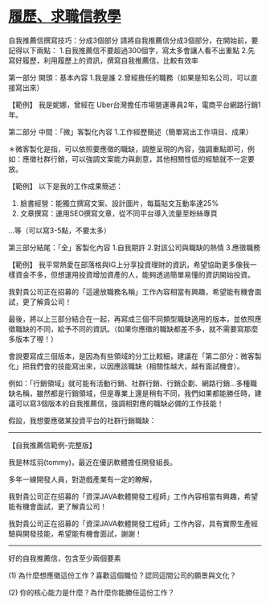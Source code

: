 # [履歷、求職信教學](https://www.cakeresume.com/resources/job-seekers/resume?lang=zh-TW)



自我推薦信撰寫技巧：分成3個部分
請將自我推薦信分成3個部分，在開始前，要記得以下兩點：
1.自我推薦信不要超過300個字，寫太多會讓人看不出重點
2.先寫好履歷，利用履歷上的資訊，撰寫自我推薦信，比較有效率

第一部分 開頭：基本內容
1.我是誰
2.曾經擔任的職務（如果是知名公司，可以直接寫出來）

【範例】
我是妮娜，曾經在 Uber台灣擔任市場營運專員2年，電商平台網路行銷1年。

第二部分 中間：「微」客製化內容
1.工作經歷簡述（簡單寫出工作項目、成果）

＊微客製化是指，可以依照要應徵的職缺，調整呈現的內容，強調重點即可，例如：應徵社群行銷，可以強調文案能力與創意，其他相關性低的經驗就不一定要放。

【範例】
以下是我的工作成果簡述：
1. 臉書經營：能獨立撰寫文案、設計圖片，每篇貼文互動率達25%
2. 文章撰寫：運用SEO撰寫文章，從不同平台導入流量至粉絲專頁

…等（可以寫3-5點，不要太多）

第三部分結尾：「全」客製化內容
1.自我期許
2.對該公司與職缺的熱情
3.應徵職務

【範例】
我平常熱愛在部落格與IG上分享投資理財的資訊，希望協助更多像我一樣資金不多，但想運用投資增加資產的人，能夠透過簡單易懂的資訊開始投資。

我對貴公司正在招募的「這邊放職務名稱」工作內容相當有興趣，希望能有機會面試，更了解貴公司！

最後，將以上三部分結合在一起，再寫成三個不同類型職缺適用的版本，並依照應徵職缺的不同，給予不同的資訊。（如果你應徵的職缺都差不多，就不需要寫那麼多版本了喔！）

會說要寫成三個版本，是因為有些領域的分工比較細，建議在「第二部分：微客製化」把我們會的技能寫出來，以因應該職缺（相關性越大，越有面試機會）。

例如：「行銷領域」就可能有活動行銷、社群行銷、行銷企劃、網路行銷…多種職缺名稱，雖然都是行銷領域，但是專業上還是稍有不同，我們如果都能勝任時，建議可以寫3個版本的自我推薦信，強調相對應的職缺必備的工作技能！

假設，我想要應徵某投資平台的社群行銷職缺：


---

【自我推薦信範例-完整版】

我是林炫羽(tommy)，最近在優訊軟體擔任開發組長。

多年一線開發人員，對遊戲產業有一定的瞭解，

我對貴公司正在招募的「資深JAVA軟體開發工程師」工作內容相當有興趣，希望能有機會面試，更了解貴公司！

我對貴公司正在招募的「資深JAVA軟體開發工程師」工作內容，具有實際生產經驗與開發技能，希望能有機會面試，謝謝！


---

好的自我推薦信，包含至少兩個要素

(1) 為什麼想應徵這份工作？喜歡這個職位？認同這間公司的願景與文化？

(2) 你的核心能力是什麼？為什麼你能勝任這份工作？